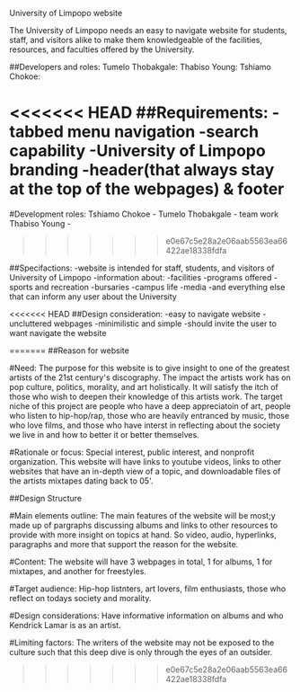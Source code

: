 University of Limpopo website

The University of Limpopo needs an easy to navigate website for students, staff, and visitors alike to make them knowledgeable of the facilities, resources, and faculties offered by the University.

##Developers and roles:
        Tumelo Thobakgale:
        Thabiso Young:
        Tshiamo Chokoe:

<<<<<<< HEAD
##Requirements:
        -tabbed menu navigation
        -search capability
        -University of Limpopo branding
        -header(that always stay at the top of the webpages) & footer
=======
#Development roles: 	Tshiamo Chokoe - 
			Tumelo Thobakgale -
	team work		Thabiso Young -
>>>>>>> e0e67c5e28a2e06aab5563ea66422ae18338fdfa

##Specifactions:
        -website is intended for staff, students, and visitors of University of Limpopo
        -information about: 
                    -facilities
                    -programs offered
                    -sports and recreation
                    -bursaries
                    -campus life
                    -media
                    -and everything else that can inform any user about the University

<<<<<<< HEAD
##Design consideration:
        -easy to navigate website
        -uncluttered webpages
        -minimilistic and simple
        -should invite the user to want navigate the website
        
=======
##Reason for website

#Need:			The purpose for this website is to give insight to one of the greatest artists of the 21st century's discography. The impact the artists work has on pop culture, politics, morality, and art holistically. It will satisfy the itch of those who wish to deepen their knowledge of this artists work. The target niche of this project are people who have a deep appreciatoin of art, people who listen to hip-hop/rap, those who are heavily entranced by music, those who love films, and those who have interst in reflecting about the society we live in and how to better it or better themselves.

#Rationale or focus:	Special interest, public interest, and nonprofit organization. This website will have links to youtube videos, links to other websites that have an in-depth view of a topic, and downloadable files of the artists mixtapes dating back to 05'.


##Design Structure

#Main elements outline:	The main features of the website will be most;y made up of pargraphs discussing albums and links to other resources to provide with more insight on topics at hand. So video, audio, hyperlinks, paragraphs and more that support the reason for the website.

#Content:		The website will have 3 webpages in total, 1 for albums, 1 for mixtapes, and another for freestyles.

#Target audience:	Hip-hop listnters, art lovers, film enthusiasts, those who reflect on todays society and morality.

#Design considerations:	Have informative information on albums and who Kendrick Lamar is as an artist.

#Limiting factors:	The writers of the website may not be exposed to the culture such that this deep dive is only through the eyes of an outsider.
>>>>>>> e0e67c5e28a2e06aab5563ea66422ae18338fdfa

